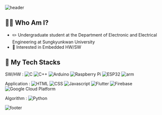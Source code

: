 ![header](https://capsule-render.vercel.app/api?type=waving&color=auto&height=200&section=header&text=Welcome%20to%20my%20Github👋&desc=😁I'm%20Minho%20Shin&fontSize=50&fontAlignY=30&descSize=25&descAlign=70&descAlignY=55)
  
👨‍💻 Who Am I?
-
* ✏️ Undergraduate student at the Department of Electronic and Electrical Engineering at Sungkyunkwan University
* 🧡 Interested in Embedded HW/SW
  
🌱 My Tech Stacks
- 
SW/HW : ![C](http://img.shields.io/badge/-C-555555?style=flat-square&logo=C&logoColor=white)
![C++](http://img.shields.io/badge/-C++-00599c?style=flat-square&logo=C%2B%2B&logoColor=white)
![Arduino](https://img.shields.io/badge/-Arduino-00979D?style=flat-square&logo=Arduino&logoColor=white)
![Raspberry Pi](https://img.shields.io/badge/-Raspberry%20Pi-C51A4A?style=flat-square&logo=Raspberry%20Pi&logoColor=white)
![ESP32](https://img.shields.io/badge/-ESP32-E7352C?style=flat-square&logo=espressif&logoColor=white)
![arm](https://img.shields.io/badge/-Renesas_RA6M3-0091BD?style=flat-square&logo=arm&logoColor=white)


Application : ![HTML](http://img.shields.io/badge/-HTML-E34F26?style=flat-square&logo=HTML5&logoColor=white)
![CSS](http://img.shields.io/badge/-CSS-1572B6?style=flat-square&logo=CSS3&logoColor=white)
![Javascript](http://img.shields.io/badge/-Javascript-f7e018?style=flat-square&logo=javascript&logoColor=black)
![Flutter](https://img.shields.io/badge/-Flutter-02569B?style=flat-square&logo=Flutter&logoColor=white)
![Firebase](http://img.shields.io/badge/-Firebase-2C384A?style=flat-square&logo=firebase)
![Google Cloud Platform](http://img.shields.io/badge/-Google_Cloud_Platform-34ab53?style=flat-square&logo=GoogleCloud)

Algorithm : ![Python](http://img.shields.io/badge/-Python-3776ab?style=flat-square&logo=Python&logoColor=white)




![footer](https://capsule-render.vercel.app/api?type=waving&color=auto&height=100&section=footer)



